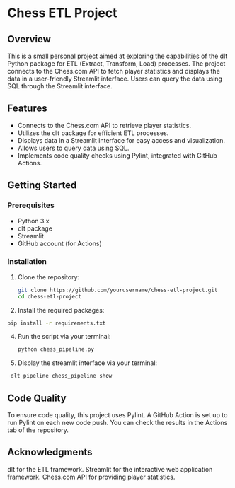 # Chess ETL Project

## Overview

This is a small personal project aimed at exploring the capabilities of the [dlt](https://pypi.org/project/dlt/) Python package for ETL (Extract, Transform, Load) processes. The project connects to the Chess.com API to fetch player statistics and displays the data in a user-friendly Streamlit interface. Users can query the data using SQL through the Streamlit interface.

## Features

- Connects to the Chess.com API to retrieve player statistics.
- Utilizes the dlt package for efficient ETL processes.
- Displays data in a Streamlit interface for easy access and visualization.
- Allows users to query data using SQL.
- Implements code quality checks using Pylint, integrated with GitHub Actions.

## Getting Started

### Prerequisites

- Python 3.x
- dlt package
- Streamlit
- GitHub account (for Actions)

### Installation

1. Clone the repository:
   ```bash
   git clone https://github.com/yourusername/chess-etl-project.git
   cd chess-etl-project
   ```
   
2. Install the required packages:
  ```bash
  pip install -r requirements.txt
  ```

4. Run the script via your terminal:
   ```bash
   python chess_pipeline.py
   ```

6. Display the streamlit interface via your terminal:
  ```bash
   dlt pipeline chess_pipeline show
  ```



## Code Quality
To ensure code quality, this project uses Pylint. A GitHub Action is set up to run Pylint on each new code push. You can check the results in the Actions tab of the repository.


## Acknowledgments
dlt for the ETL framework.
Streamlit for the interactive web application framework.
Chess.com API for providing player statistics.
